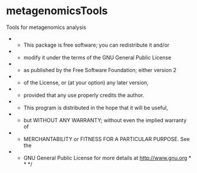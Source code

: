 metagenomicsTools
=================

Tools for metagenomics analysis

 * * This package is free software; you can redistribute it and/or
 * * modify it under the terms of the GNU General Public License 
 * * as published by the Free Software Foundation; either version 2 
 * * of the License, or (at your option) any later version, 
 * * provided that any use properly credits the author. 
 * * This program is distributed in the hope that it will be useful,
 * * but WITHOUT ANY WARRANTY; without even the implied warranty of
 * * MERCHANTABILITY or FITNESS FOR A PARTICULAR PURPOSE. See the
 * * GNU General Public License for more details at http://www.gnu.org * * */

